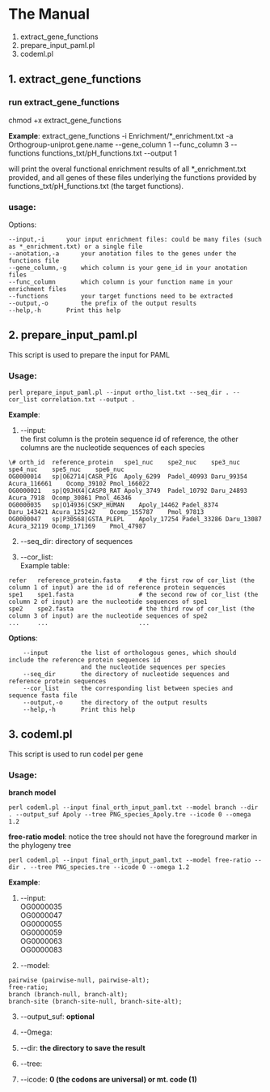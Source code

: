 # The Manual
1. extract_gene_functions
2. prepare_input_paml.pl
3. codeml.pl
## 1. extract_gene_functions    
### run extract_gene_functions  

chmod +x extract_gene_functions   

**Example**: 
extract_gene_functions -i Enrichment/\*\_enrichment.txt -a Orthogroup-uniprot.gene.name --gene_column 1 --func_column 3 --functions functions_txt/pH_functions.txt --output 1

will print the overal functional enrichment results of all \*\_enrichment.txt provided,
and all genes of these files underlying the functions provided by functions_txt/pH_functions.txt (the target functions).  

### usage:    
Options:

	--input,-i		your input enrichment files: could be many files (such as *_enrichment.txt) or a single file
	--anotation,-a 		your anotation files to the genes under the functions file
	--gene_column,-g 	which column is your gene_id in your anotation files
	--func_column 		which column is your function name in your enrichment files
	--functions 		your target functions need to be extracted
	--output,-o 		the prefix of the output results
	--help,-h 		Print this help

## 2. prepare_input_paml.pl  

This script is used to prepare the input for PAML  
### Usage:  
	perl prepare_input_paml.pl --input ortho_list.txt --seq_dir . --cor_list correlation.txt --output .  

**Example**:  
1. --input:  
the first column is the protein sequence id of reference, the other columns are the nucleotide sequences of each species  
```
\# orth_id	reference_protein	spe1_nuc	spe2_nuc	spe3_nuc	spe4_nuc	spe5_nuc	spe6_nuc  
OG0000014	sp|O62714|CASR_PIG	Apoly_6299	Padel_40993	Daru_99354	Acura_116661	Ocomp_39102	Pmol_166022  
OG0000021	sp|Q9JHX4|CASP8_RAT	Apoly_3749	Padel_10792	Daru_24893	Acura_7918	Ocomp_30861	Pmol_46346  
OG0000035	sp|O14936|CSKP_HUMAN	Apoly_14462	Padel_8374	Daru_143421	Acura_125242	Ocomp_155787	Pmol_97813  
OG0000047	sp|P30568|GSTA_PLEPL	Apoly_17254	Padel_33286	Daru_13087	Acura_32119	Ocomp_171369	Pmol_47987  
```

2. --seq_dir: directory of sequences  

3. --cor_list:  
Example table:
```
refer 	reference_protein.fasta		# the first row of cor_list (the column 1 of input) are the id of reference protein sequences  
spe1 	spe1.fasta					# the second row of cor_list (the column 2 of input) are the nucleotide sequences of spe1  
spe2 	spe2.fasta					# the third row of cor_list (the column 3 of input) are the nucleotide sequences of spe2  
... 	...							...
```

**Options**:  
```
	--input			the list of orthologous genes, which should include the reference protein sequences id  
					and the nucleotide sequences per species  
	--seq_dir		the directory of nucleotide sequences and reference protein sequences  
	--cor_list		the corresponding list between species and sequence fasta file  
	--output,-o 	the directory of the output results  
	--help,-h 		Print this help  
```

## 3. **codeml.pl**  
This script is used to run codel per gene  

### Usage:  
**branch model**  
```
perl codeml.pl --input final_orth_input_paml.txt --model branch --dir . --output_suf Apoly --tree PNG_species_Apoly.tre --icode 0 --omega 1.2  
```

**free-ratio model**: notice the tree should not have the foreground marker in the phylogeny tree  
```
perl codeml.pl --input final_orth_input_paml.txt --model free-ratio --dir . --tree PNG_species.tre --icode 0 --omega 1.2  
```

**Example**:  
1. --input:  
OG0000035  
OG0000047  
OG0000055  
OG0000059  
OG0000063  
OG0000083  

2. --model:  
```
pairwise (pairwise-null, pairwise-alt);  
free-ratio;  
branch (branch-null, branch-alt);  
branch-site (branch-site-null, branch-site-alt);  
```

3. --output_suf: **optional**  

4. --0mega:  

5. --dir: **the directory to save the result**  

6. --tree:  

7. --icode: **0 (the codons are universal) or mt. code (1)**  
